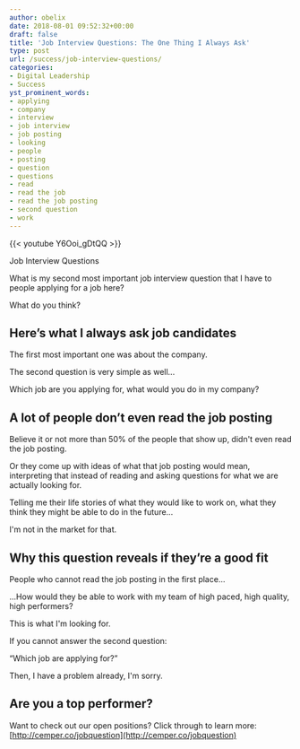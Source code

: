 ```yaml
---
author: obelix
date: 2018-08-01 09:52:32+00:00
draft: false
title: 'Job Interview Questions: The One Thing I Always Ask'
type: post
url: /success/job-interview-questions/
categories:
- Digital Leadership
- Success
yst_prominent_words:
- applying
- company
- interview
- job interview
- job posting
- looking
- people
- posting
- question
- questions
- read
- read the job
- read the job posting
- second question
- work
---
```


{{< youtube Y6Ooi_gDtQQ >}}

Job Interview Questions

What is my second most important job interview question that I have to people applying for a job here?

What do you think?


## Here’s what I always ask job candidates


The first most important one was about the company.

The second question is very simple as well...

Which job are you applying for, what would you do in my company?


## A lot of people don’t even read the job posting


Believe it or not more than 50% of the people that show up, didn't even read the job posting.

Or they come up with ideas of what that job posting would mean, interpreting that instead of reading and asking questions for what we are actually looking for.

Telling me their life stories of what they would like to work on, what they think they might be able to do in the future...

I'm not in the market for that.


## Why this question reveals if they’re a good fit


People who cannot read the job posting in the first place...

...How would they be able to work with my team of high paced, high quality, high performers?

This is what I'm looking for.

If you cannot answer the second question:

“Which job are applying for?”

Then, I have a problem already, I'm sorry.


## Are you a top performer?


Want to check out our open positions? Click through to learn more: [http://cemper.co/jobquestion](http://cemper.co/jobquestion)
